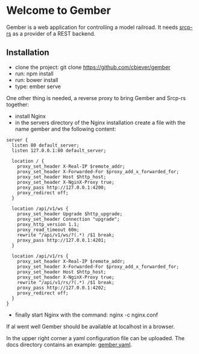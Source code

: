 # Welcome to Gember

Gember is a web application for controlling a model railroad. It needs [srcp-rs](http://cbiever.github.io/srcp-rs) as a provider of a REST backend.

## Installation

 - clone the project: git clone https://github.com/cbiever/gember
 - run: npm install
 - run: bower install
 - type: ember serve

One other thing is needed, a reverse proxy to bring Gember and Srcp-rs together:

 - install Nginx
 - in the servers directory of the Nginx installation create a file with the name gember and the following content:

```
server {
  listen 80 default_server;
  listen 127.0.0.1:80 default_server;

  location / {
    proxy_set_header X-Real-IP $remote_addr;
    proxy_set_header X-Forwarded-For $proxy_add_x_forwarded_for; 
    proxy_set_header Host $http_host;
    proxy_set_header X-NginX-Proxy true;
    proxy_pass http://127.0.0.1:4200;
    proxy_redirect off;
  }

  location /api/v1/ws {
    proxy_set_header Upgrade $http_upgrade;
    proxy_set_header Connection "upgrade";
    proxy_http_version 1.1;
    proxy_read_timeout 60m;
    rewrite ^/api/v1/ws/?(.*) /$1 break;
    proxy_pass http://127.0.0.1:4201;
  }

  location /api/v1/rs {
    proxy_set_header X-Real-IP $remote_addr;
    proxy_set_header X-Forwarded-For $proxy_add_x_forwarded_for; 
    proxy_set_header Host $http_host;
    proxy_set_header X-NginX-Proxy true;
    rewrite ^/api/v1/rs/?(.*) /$1 break;
    proxy_pass http://127.0.0.1:4202;
    proxy_redirect off;
  }
}
```

 - finally start Nginx with the command: nginx -c nginx.conf

If al went well Gember should be available at localhost in a browser.

In the upper right corner a yaml configuration file can be uploaded. The docs directory contains an example: [gember.yaml](https://github.com/cbiever/gember/blob/master/docs/gember.yaml).

